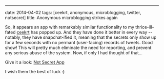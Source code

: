 ---
date: 2014-04-02
tags: [ceekrt, anonymous, microblogging, twitter, notsecret]
title: Anonymous microblogging strikes again

So, it appears an app with remarkably similar functionality to my thrice-ill-fated [ceekrt](http://suspended-chord.info/software-development/miscellaneous-toys/ceekrt/) has popped up.  And they have done it better in every way -- notably, they have snapchat-ified it, meaning that the secrets only show up for a few seconds with no permant (user-facing) records of tweets.  Good show!  This will pretty much eliminate the need for reporting, and prevent any serious abuse of the system.  Now, if only I had thought of that...

Give it a look: [Not Secret App](https://mitroaccess.com/notsecretapp/)

I wish them the best of luck :)
